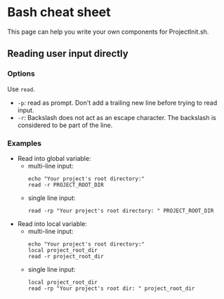 # Bash cheat sheet

This page can help you write your own components for ProjectInit.sh.

## Reading user input directly

### Options

Use `read`.

- `-p`: read as prompt. Don't add a trailing new line before trying to read input.
- `-r`: Backslash does not act as an escape character. The backslash is considered to be part of the line.

### Examples

- Read into global variable:
  - multi-line input: 
      ```shell
    echo "Your project's root directory:"
    read -r PROJECT_ROOT_DIR
      ```
  - single line input:
      ```shell
      read -rp "Your project's root directory: " PROJECT_ROOT_DIR
      ```
- Read into local variable:
  - multi-line input:
      ```shell
    echo "Your project's root directory:"
    local project_root_dir
    read -r project_root_dir 
      ```
  - single line input:
    ```shell
    local project_root_dir
    read -rp "Your project's root dir: " project_root_dir
    ```
